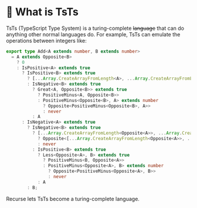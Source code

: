 # 👾 What is TsTs

TsTs (TypeScript Type System) is a turing-complete ~~language~~ that can do anything other 
normal languages do. For example, TsTs can emulate the operations between integers like:

``` ts
export type Add<A extends number, B extends number>
  = A extends Opposite<B>
    ? 0
    : IsPositive<A> extends true
      ? IsPositive<B> extends true
        ? [...Array.CreateArrayFromLength<A>, ...Array.CreateArrayFromLength<B>]["length"]
        : IsNegative<B> extends true
          ? Great<A, Opposite<B>> extends true
            ? PositiveMinus<A, Opposite<B>>
            : PositiveMinus<Opposite<B>, A> extends number
              ? Opposite<PositiveMinus<Opposite<B>, A>>
              : never
          : A
      : IsNegative<A> extends true
        ? IsNegative<B> extends true
          ? [...Array.CreateArrayFromLength<Opposite<A>>, ...Array.CreateArrayFromLength<Opposite<B>>]["length"] extends number
            ? Opposite<[...Array.CreateArrayFromLength<Opposite<A>>, ...Array.CreateArrayFromLength<Opposite<B>>]["length"]>
            : never
          : IsPositive<B> extends true
            ? Less<Opposite<A>, B> extends true
              ? PositiveMinus<B, Opposite<A>>
              : PositiveMinus<Opposite<A>, B> extends number
                ? Opposite<PositiveMinus<Opposite<A>, B>>
                : never
            : A
        : B;
```

Recurse lets TsTs become a turing-complete language.
